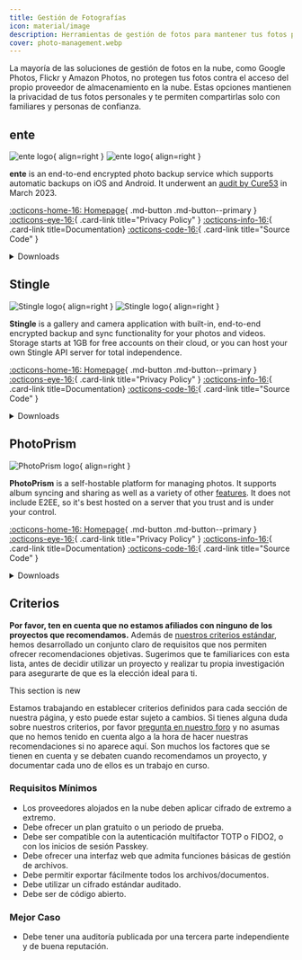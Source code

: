 ```yaml
---
title: Gestión de Fotografías
icon: material/image
description: Herramientas de gestión de fotos para mantener tus fotos personales a salvo de las miradas indiscretas de los proveedores de almacenamiento en la nube y de otros accesos no autorizados.
cover: photo-management.webp
---
```


La mayoría de las soluciones de gestión de fotos en la nube, como Google Photos, Flickr y Amazon Photos, no protegen tus fotos contra el acceso del propio proveedor de almacenamiento en la nube. Estas opciones mantienen la privacidad de tus fotos personales y te permiten compartirlas solo con familiares y personas de confianza.

## ente

<div class="admonition recommendation" markdown>

![ente logo](assets/img/photo-management/ente.svg#only-light){ align=right }
![ente logo](assets/img/photo-management/ente-dark.svg#only-dark){ align=right }

**ente** is an end-to-end encrypted photo backup service which supports automatic backups on iOS and Android. It underwent an [audit by Cure53](https://ente.io/blog/cryptography-audit/) in March 2023.

[:octicons-home-16: Homepage](https://ente.io/){ .md-button .md-button--primary }
[:octicons-eye-16:](https://ente.io/privacy){ .card-link title="Privacy Policy" }
[:octicons-info-16:](https://ente.io/faq){ .card-link title=Documentation}
[:octicons-code-16:](https://github.com/ente-io){ .card-link title="Source Code" }

<details class="downloads" markdown>
<summary>Downloads</summary>

- [:simple-googleplay: Google Play](https://play.google.com/store/apps/details?id=io.ente.photos)
- [:simple-android: Android](https://ente.io/download)
- [:simple-appstore: App Store](https://apps.apple.com/app/id1542026904)
- [:simple-github: GitHub](https://github.com/ente-io/photos-app/releases)
- [:simple-windows11: Windows](https://ente.io/download)
- [:simple-apple: macOS](https://ente.io/download)
- [:simple-linux: Linux](https://ente.io/download)
- [:octicons-globe-16: Web](https://web.ente.io)

</details>

</div>

## Stingle

<div class="admonition recommendation" markdown>

![Stingle logo](assets/img/photo-management/stingle.png#only-light){ align=right }
![Stingle logo](assets/img/photo-management/stingle-dark.png#only-dark){ align=right }

**Stingle** is a gallery and camera application with built-in, end-to-end encrypted backup and sync functionality for your photos and videos. Storage starts at 1GB for free accounts on their cloud, or you can host your own Stingle API server for total independence.

[:octicons-home-16: Homepage](https://stingle.org/){ .md-button .md-button--primary }
[:octicons-eye-16:](https://stingle.org/privacy/){ .card-link title="Privacy Policy" }
[:octicons-info-16:](https://stingle.org/faq/){ .card-link title=Documentation}
[:octicons-code-16:](https://github.com/stingle){ .card-link title="Source Code" }

<details class="downloads" markdown>
<summary>Downloads</summary>

- [:simple-googleplay: Google Play](https://play.google.com/store/apps/details?id=io.ente.photos)
- [:simple-android: Android](https://play.google.com/store/apps/details?id=org.stingle.photos)
- [:simple-appstore: App Store](https://apps.apple.com/in/app/stingle-photos/id1582535448)
- [:simple-github: GitHub](https://github.com/stingle)

</details>

</div>

## PhotoPrism

<div class="admonition recommendation" markdown>

![PhotoPrism logo](assets/img/photo-management/photoprism.svg){ align=right }

**PhotoPrism** is a self-hostable platform for managing photos. It supports album syncing and sharing as well as a variety of other [features](https://www.photoprism.app/features). It does not include E2EE, so it's best hosted on a server that you trust and is under your control.

[:octicons-home-16: Homepage](https://www.photoprism.app){ .md-button .md-button--primary }
[:octicons-eye-16:](https://www.photoprism.app/privacy){ .card-link title="Privacy Policy" }
[:octicons-info-16:](https://www.photoprism.app/kb){ .card-link title=Documentation}
[:octicons-code-16:](https://github.com/photoprism){ .card-link title="Source Code" }

<details class="downloads" markdown>
<summary>Downloads</summary>

- [:simple-github: GitHub](https://github.com/photoprism)

</details>

</div>

## Criterios

**Por favor, ten en cuenta que no estamos afiliados con ninguno de los proyectos que recomendamos.** Además de [nuestros criterios estándar](about/criteria.md), hemos desarrollado un conjunto claro de requisitos que nos permiten ofrecer recomendaciones objetivas. Sugerimos que te familiarices con esta lista, antes de decidir utilizar un proyecto y realizar tu propia investigación para asegurarte de que es la elección ideal para ti.

<div class="admonition example" markdown>
<p class="admonition-title">This section is new</p>

Estamos trabajando en establecer criterios definidos para cada sección de nuestra página, y esto puede estar sujeto a cambios. Si tienes alguna duda sobre nuestros criterios, por favor [pregunta en nuestro foro](https://discuss.privacyguides.net/latest) y no asumas que no hemos tenido en cuenta algo a la hora de hacer nuestras recomendaciones si no aparece aquí. Son muchos los factores que se tienen en cuenta y se debaten cuando recomendamos un proyecto, y documentar cada uno de ellos es un trabajo en curso.

</div>

### Requisitos Mínimos

- Los proveedores alojados en la nube deben aplicar cifrado de extremo a extremo.
- Debe ofrecer un plan gratuito o un periodo de prueba.
- Debe ser compatible con la autenticación multifactor TOTP o FIDO2, o con los inicios de sesión Passkey.
- Debe ofrecer una interfaz web que admita funciones básicas de gestión de archivos.
- Debe permitir exportar fácilmente todos los archivos/documentos.
- Debe utilizar un cifrado estándar auditado.
- Debe ser de código abierto.

### Mejor Caso

- Debe tener una auditoría publicada por una tercera parte independiente y de buena reputación.

